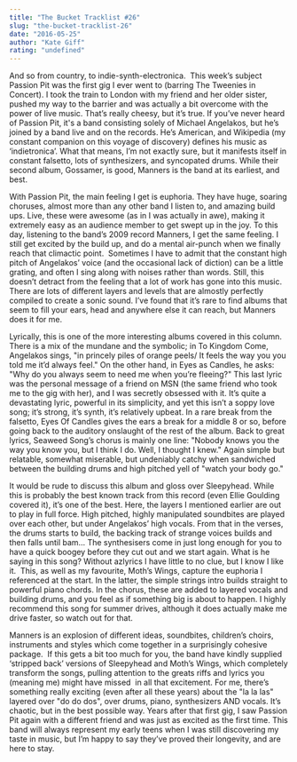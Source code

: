 ```yaml
---
title: "The Bucket Tracklist #26"
slug: "the-bucket-tracklist-26"
date: "2016-05-25"
author: "Kate Giff"
rating: "undefined"
---
```


And so from country, to indie-synth-electronica.  This week’s subject Passion Pit was the first gig I ever went to (barring The Tweenies in Concert). I took the train to London with my friend and her older sister, pushed my way to the barrier and was actually a bit overcome with the power of live music. That’s really cheesy, but it’s true. If you’ve never heard of Passion Pit, it's a band consisting solely of Michael Angelakos, but he’s joined by a band live and on the records. He’s American, and Wikipedia (my constant companion on this voyage of discovery) defines his music as ‘indietronica’. What that means, I’m not exactly sure, but it manifests itself in constant falsetto, lots of synthesizers, and syncopated drums. While their second album, Gossamer, is good, Manners is the band at its earliest, and best.

With Passion Pit, the main feeling I get is euphoria. They have huge, soaring choruses, almost more than any other band I listen to, and amazing build ups. Live, these were awesome (as in I was actually in awe), making it extremely easy as an audience member to get swept up in the joy. To this day, listening to the band’s 2009 record Manners, I get the same feeling. I still get excited by the build up, and do a mental air-punch when we finally reach that climactic point.  Sometimes I have to admit that the constant high pitch of Angelakos’ voice (and the occasional lack of diction) can be a little grating, and often I sing along with noises rather than words. Still, this doesn’t detract from the feeling that a lot of work has gone into this music. There are lots of different layers and levels that are almostly perfectly compiled to create a sonic sound. I’ve found that it’s rare to find albums that seem to fill your ears, head and anywhere else it can reach, but Manners does it for me.

Lyrically, this is one of the more interesting albums covered in this column. There is a mix of the mundane and the symbolic; in To Kingdom Come, Angelakos sings, "in princely piles of orange peels/ It feels the way you you told me it’d always feel." On the other hand, in Eyes as Candles, he asks: "Why do you always seem to need me when you’re fleeing?" This last lyric was the personal message of a friend on MSN (the same friend who took me to the gig with her), and I was secretly obsessed with it. It’s quite a devastating lyric, powerful in its simplicity, and yet this isn’t a soppy love song; it’s strong, it’s synth, it’s relatively upbeat. In a rare break from the falsetto, Eyes Of Candles gives the ears a break for a middle 8 or so, before going back to the auditory onslaught of the rest of the album. Back to great lyrics, Seaweed Song’s chorus is mainly one line: "Nobody knows you the way you know you, but I think I do. Well, I thought I knew." Again simple but relatable, somewhat miserable, but undeniably catchy when sandwiched between the building drums and high pitched yell of "watch your body go."  

It would be rude to discuss this album and gloss over Sleepyhead. While this is probably the best known track from this record (even Ellie Goulding covered it), it’s one of the best. Here, the layers I mentioned earlier are out to play in full force. High pitched, highly manipulated soundbites are played over each other, but under Angelakos’ high vocals. From that in the verses, the drums starts to build, the backing track of strange voices builds and then falls until bam… The synthesisers come in just long enough for you to have a quick boogey before they cut out and we start again. What is he saying in this song? Without azlyrics I have little to no clue, but I know I like it.  This, as well as my favourite, Moth’s Wings, capture the euphoria I referenced at the start. In the latter, the simple strings intro builds straight to powerful piano chords. In the chorus, these are added to layered vocals and building drums, and you feel as if something big is about to happen. I highly recommend this song for summer drives, although it does actually make me drive faster, so watch out for that.

Manners is an explosion of different ideas, soundbites, children’s choirs, instruments and styles which come together in a surprisingly cohesive package.  If this gets a bit too much for you, the band have kindly supplied ‘stripped back’ versions of Sleepyhead and Moth’s Wings, which completely transform the songs, pulling attention to the greats riffs and lyrics you (meaning me) might have missed  in all that excitement. For me, there’s something really exciting (even after all these years) about the "la la las" layered over "do do dos", over drums, piano, synthesizers AND vocals. It’s chaotic, but in the best possible way. Years after that first gig, I saw Passion Pit again with a different friend and was just as excited as the first time. This band will always represent my early teens when I was still discovering my taste in music, but I’m happy to say they’ve proved their longevity, and are here to stay.
